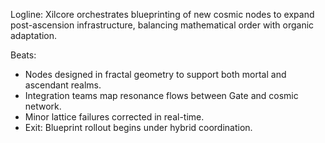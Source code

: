 ﻿---
series: 4
novella: 5
file: S4N5_CH05
type: chapter
pov: Xilcore
setting: Geometric Convergence â€“ cosmic blueprinting
word_target_min: 1201
word_target_max: 2299
status: outline
---
Logline: Xilcore orchestrates blueprinting of new cosmic nodes to expand post-ascension infrastructure, balancing mathematical order with organic adaptation.

Beats:
- Nodes designed in fractal geometry to support both mortal and ascendant realms.
- Integration teams map resonance flows between Gate and cosmic network.
- Minor lattice failures corrected in real-time.
- Exit: Blueprint rollout begins under hybrid coordination.